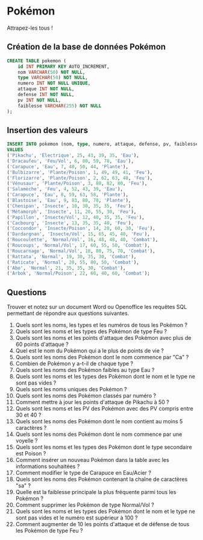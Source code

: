 # Pokémon
Attrapez-les tous ! 

## Création de la base de données Pokémon

```sql
CREATE TABLE pokemon (
    id INT PRIMARY KEY AUTO_INCREMENT,
    nom VARCHAR(50) NOT NULL,
    type VARCHAR(50) NOT NULL,
    numero INT NOT NULL UNIQUE,
    attaque INT NOT NULL,
    defense INT NOT NULL,
    pv INT NOT NULL,
    faiblesse VARCHAR(255) NOT NULL
);
```

## Insertion des valeurs

```sql
INSERT INTO pokemon (nom, type, numero, attaque, defense, pv, faiblesse)
VALUES
('Pikachu', 'Électrique', 25, 43, 39, 35, 'Eau'),
('Dracaufeu', 'Feu/Vol', 6, 80, 59, 78, 'Eau'),
('Carapuce', 'Eau', 7, 48, 50, 44, 'Plante'),
('Bulbizarre', 'Plante/Poison', 1, 49, 49, 41, 'Feu'),
('Florizarre', 'Plante/Poison', 2, 62, 63, 48, 'Feu'),
('Vénusaur', 'Plante/Poison', 3, 80, 82, 80, 'Feu'),
('Salamèche', 'Feu', 4, 52, 43, 39, 'Eau'),
('Carapuce', 'Eau', 8, 59, 63, 58, 'Plante'),
('Blastoise', 'Eau', 9, 83, 80, 78, 'Plante'),
('Chenipan', 'Insecte', 10, 30, 35, 35, 'Feu'),
('Métamorph', 'Insecte', 11, 20, 55, 30, 'Feu'),
('Papillon', 'Insecte/Vol', 12, 40, 35, 35, 'Feu'),
('Cacbourg', 'Insecte', 13, 35, 35, 40, 'Feu'),
('Coccondor', 'Insecte/Poison', 14, 20, 60, 30, 'Feu'),
('Dardargnan', 'Insecte/Vol', 15, 65, 45, 40, 'Feu'),
('Roucoulette', 'Normal/Vol', 16, 48, 48, 40, 'Combat'),
('Roucoups', 'Normal/Vol', 17, 60, 55, 50, 'Combat'),
('Roucarnage', 'Normal/Vol', 18, 80, 75, 70, 'Combat'),
('Rattata', 'Normal', 19, 30, 35, 30, 'Combat'),
('Raticate', 'Normal', 20, 55, 80, 50, 'Combat'),
('Abo', 'Normal', 21, 35, 35, 30, 'Combat'),
('Arbok', 'Normal/Poison', 22, 60, 40, 60, 'Combat');
```

## Questions

Trouver et notez sur un document Word ou Openoffice les requêtes SQL permettant de répondre aux questions suivantes.


1. Quels sont les noms, les types et les numéros de tous les Pokémon ?
2. Quels sont les noms et les types des Pokémon de type Feu ?
3. Quels sont les noms et les points d'attaque des Pokémon avec plus de 60 points d'attaque ?
4. Quel est le nom du Pokémon qui a le plus de points de vie ?
5. Quels sont les noms des Pokémon dont le nom commence par "Ca" ?
6. Combien de Pokémon y a-t-il de chaque type ?
7. Quels sont les noms des Pokémon faibles au type Eau ?
8. Quels sont les noms et les types des Pokémon dont le nom et le type ne sont pas vides ?
9. Quels sont les noms uniques des Pokémon ?
10. Quels sont les noms des Pokémon classés par numéro ?
11. Comment mettre à jour les points d'attaque de Pikachu à 50 ?
12. Quels sont les noms et les PV des Pokémon avec des PV compris entre 30 et 40 ?
13. Quels sont les noms des Pokémon dont le nom contient au moins 5 caractères ?
14. Quels sont les noms des Pokémon dont le nom commence par une voyelle ?
15. Quels sont les noms et les types des Pokémon dont le type secondaire est Poison ?
16. Comment insérer un nouveau Pokémon dans la table avec les informations souhaitées ?
17. Comment modifier le type de Carapuce en Eau/Acier ?
18. Quels sont les noms des Pokémon contenant la chaîne de caractères "sa" ?
19. Quelle est la faiblesse principale la plus fréquente parmi tous les Pokémon ?
20. Comment supprimer les Pokémon de type Normal/Vol ?
21. Quels sont les noms et les types des Pokémon dont le nom et le type ne sont pas vides et le numéro est supérieur à 100 ?
22. Comment augmenter de 10 les points d'attaque et de défense de tous les Pokémon de type Feu ?

